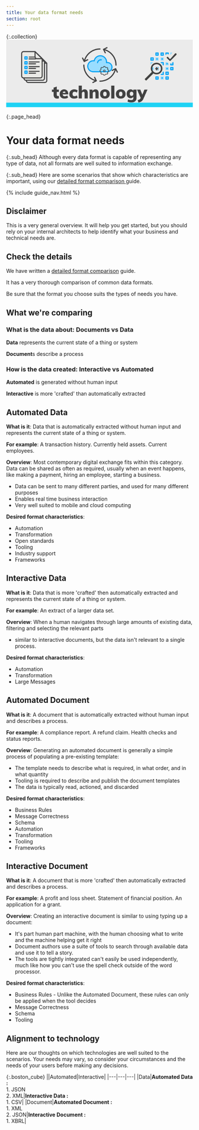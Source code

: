 ```yaml
---
title: Your data format needs
section: root
---
```

{:.collection}
![Community](assets/img/technology.svg)


{:.page_head}
# Your data format needs

{:.sub_head}
Although every data format is capable of representing any type of data, not all formats are well suited to information exchange.

{:.sub_head}
Here are some scenarios that show which characteristics are important, using our [detailed format comparison ](format.html#a-very-detailed-comparison) guide.

{% include guide_nav.html %}

## Disclaimer
This is a very general overview. It will help you get started, but you should rely on your internal architects to help identify what your business and technical needs are.

## Check the details

We have written a [detailed format comparison](format.html#a-very-detailed-comparison) guide.

It has a very thorough comparison of common data formats.

Be sure that the format you choose suits the types of needs you have.

## What we're comparing

### What is the data about: Documents vs Data

**Data** represents the current state of a thing or system

**Document**s describe a process

### How is the data created: Interactive vs Automated

**Automated** is generated without human input

**Interactive** is more 'crafted' than automatically extracted



## Automated Data

**What is it**: Data that is automatically extracted without human input and represents the current state of a thing or system.

**For example**: A transaction history. Currently held assets. Current employees.

**Overview**: Most contemporary digital exchange fits within this category. Data can be shared as often as required, usually when an event happens, like making a payment, hiring an employee, starting a business.

- Data can be sent to many different parties, and used for many different purposes
- Enables real time business interaction
- Very well suited to mobile and cloud computing

**Desired format characteristics**:

- Automation
- Transformation
- Open standards
- Tooling
- Industry support
- Frameworks


## Interactive Data

**What is it**: Data that is more 'crafted' then automatically extracted and represents the current state of a thing or system.

**For example**: An extract of a larger data set.

**Overview**: When a human navigates through large amounts of existing data, filtering and selecting the relevant parts

- similar to interactive documents, but the data isn't relevant to a single process.

**Desired format characteristics**:

- Automation
- Transformation
- Large Messages


## Automated Document

**What is it**: A document that is automatically extracted without human input and describes a process.

**For example**: A compliance report. A refund claim. Health checks and status reports.

**Overview**: Generating an automated document is generally a simple process of populating a pre-existing template:

- The template needs to describe what is required, in what order, and in what quantity
- Tooling is required to describe and publish the document templates
- The data is typically read, actioned, and discarded

**Desired format characteristics**:

- Business Rules
- Message Correctness
- Schema
- Automation
- Transformation
- Tooling
- Frameworks


## Interactive Document

**What is it**: A document that is more 'crafted' then automatically extracted and describes a process.

**For example**: A profit and loss sheet. Statement of financial position. An application for a grant.

**Overview**: Creating an interactive document is similar to using typing up a document:

- It's part human part machine, with the human choosing what to write and the machine helping get it right
- Document authors use a suite of tools to search through available data and use it to tell a story.
- The tools are tightly integrated can't easily be used independently, much like how you can't use the spell check outside of the word processor.

**Desired format characteristics**:

- Business Rules - Unlike the Automated Document, these rules can only be applied when the tool decides
- Message Correctness
- Schema
- Tooling



## Alignment to technology

Here are our thoughts on which technologies are well suited to the scenarios. Your needs may vary, so consider your circumstances and the needs of your users before making any decisions.


{:.boston_cube}
||Automated|Interactive|
|---|---|---|
|Data|**Automated Data :**<br/>1. JSON<br/>2. XML|**Interactive Data :**<br/>1. CSV|
|Document|**Automated Document :**<br/>1. XML<br/>2. JSON|**Interactive Document :**<br/>1. XBRL|
